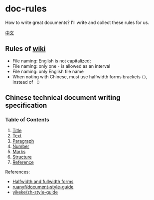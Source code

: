 # doc-rules

How to write great documents? I'll write and collect these rules for us.

[中文](README_CN.md)

## Rules of [wiki](https://github.com/tianheg/wiki)

- File naming: English is not capitalized;
- File naming: only one `-` is allowed as an interval
- File naming: only English file name
- When noting with Chinese, must use halfwidth forms brackets `()`, instead of `（）`

## Chinese technical document writing specification


### Table of Contents

1.  [Title](docs/title.md)
2.  [Text](docs/text.md)
3.  [Paragraph](docs/paragraph.md)
4.  [Number](docs/number.md)
5.  [Marks](docs/marks.md)
6.  [Structure](docs/structure.md)
7.  [Reference](docs/reference.md)

References:

- [Halfwidth and fullwidth forms](https://en.wikipedia.org/wiki/Halfwidth_and_fullwidth_forms)
- [ruanyf/document-style-guide](https://github.com/ruanyf/document-style-guide)
- [yikeke/zh-style-guide](https://github.com/yikeke/zh-style-guide/)
